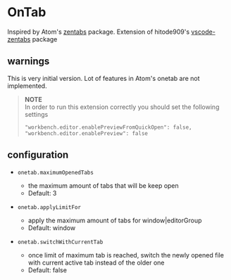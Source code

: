 # OnTab

Inspired by Atom's [zentabs](https://github.com/ArnaudRinquin/atom-zentabs) package.
Extension of hitode909's [vscode-zentabs](https://github.com/hitode909/vscode-zentabs) package

<!-- ![screenshot](/images/screenshot.gif) -->

## warnings

This is very initial version. Lot of features in Atom's onetab are not implemented.

>**NOTE**  
>In order to run this extension correctly you should set the following settings
>```
>"workbench.editor.enablePreviewFromQuickOpen": false,
>"workbench.editor.enablePreview": false
>```

 ## configuration

- `onetab.maximumOpenedTabs`
  - the maximum amount of tabs that will be keep open
  - Default: 3

- `onetab.applyLimitFor`
  - apply the maximum amount of tabs for window|editorGroup
  - Default: window

- `onetab.switchWithCurrentTab`
  - once limit of maximum tab is reached, switch the newly opened file with current active tab instead of the older one
  - Default: false
